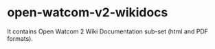 # open-watcom-v2-wikidocs
It contains Open Watcom 2 Wiki Documentation sub-set (html and PDF formats).
